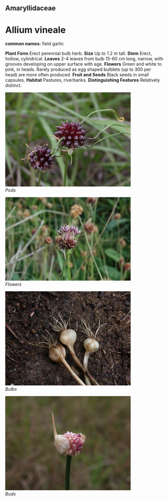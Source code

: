 ## Amaryllidaceae
# Allium vineale
**common names:** field garlic

**Plant Form** Erect perennial bulb herb. **Size** Up to 1.2 m tall. **Stem** Erect, hollow, cylindrical. **Leaves** 2-4 leaves from bulb 15-60 cm long, narrow, with grooves developing on upper surface with age. **Flowers** Green and white to pink, in heads. Rarely produced as egg shaped bulblets (up to 300 per head) are more often produced. **Fruit and Seeds** Black seeds in small capsules. **Habitat** Pastures, riverbanks. **Distinguishing Features** Relatively distinct.


![Pods](18453_Allium-vineale07.jpg)  
 *Pods* 

![Flowers](18463_Allium-vineale17.jpg)  
 *Flowers* 

![Bulbs](18462_Allium-vineale16.jpg)  
 *Bulbs* 

![Buds](18458_Allium-vineale12.jpg)  
 *Buds* 

